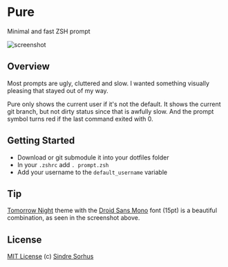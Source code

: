 # Pure

Minimal and fast ZSH prompt

![screenshot](https://raw.github.com/sindresorhus/pure/master/screenshot.png)

## Overview

Most prompts are ugly, cluttered and slow. I wanted something visually pleasing that stayed out of my way.

Pure only shows the current user if it's not the default. It shows the current git branch, but not dirty status since that is awfully slow. And the prompt symbol turns red if the last command exited with 0.


## Getting Started

- Download or git submodule it into your dotfiles folder
- In your `.zshrc` add `. prompt.zsh`
- Add your username to the `default_username` variable


## Tip

[Tomorrow Night](https://github.com/chriskempson/tomorrow-theme) theme with the [Droid Sans Mono](http://www.google.com/webfonts/specimen/Droid+Sans+Mono) font (15pt) is a beautiful combination, as seen in the screenshot above.


## License

[MIT License](http://en.wikipedia.org/wiki/MIT_License)
(c) [Sindre Sorhus](http://sindresorhus.com)

